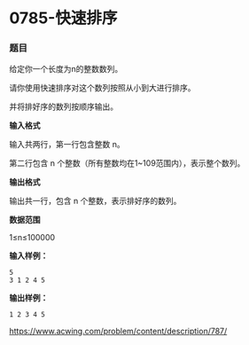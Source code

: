 # 0785-快速排序

### 题目

给定你一个长度为n的整数数列。

请你使用快速排序对这个数列按照从小到大进行排序。

并将排好序的数列按顺序输出。

**输入格式**

输入共两行，第一行包含整数 n。

第二行包含 n 个整数（所有整数均在1~109范围内），表示整个数列。

**输出格式**

输出共一行，包含 n 个整数，表示排好序的数列。

**数据范围**

1≤n≤100000

**输入样例：**

    5
    3 1 2 4 5

**输出样例：**

    1 2 3 4 5

https://www.acwing.com/problem/content/description/787/